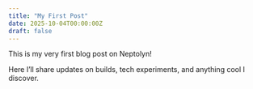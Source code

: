 ```yaml
---
title: "My First Post"
date: 2025-10-04T00:00:00Z
draft: false
---
```


This is my very first blog post on Neptolyn!  

Here I’ll share updates on builds, tech experiments, and anything cool I discover.  
